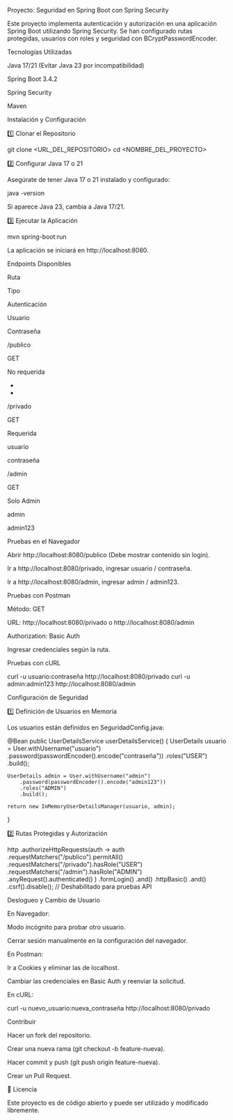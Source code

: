 Proyecto: Seguridad en Spring Boot con Spring Security

Este proyecto implementa autenticación y autorización en una aplicación Spring Boot utilizando Spring Security. Se han configurado rutas protegidas, usuarios con roles y seguridad con BCryptPasswordEncoder.

Tecnologías Utilizadas

Java 17/21 (Evitar Java 23 por incompatibilidad)

Spring Boot 3.4.2

Spring Security

Maven

Instalación y Configuración

1️⃣ Clonar el Repositorio

git clone <URL_DEL_REPOSITORIO>
cd <NOMBRE_DEL_PROYECTO>

2️⃣ Configurar Java 17 o 21

Asegúrate de tener Java 17 o 21 instalado y configurado:

java -version

Si aparece Java 23, cambia a Java 17/21.

3️⃣ Ejecutar la Aplicación

mvn spring-boot:run

La aplicación se iniciará en http://localhost:8080.

Endpoints Disponibles

Ruta

Tipo

Autenticación

Usuario

Contraseña

/publico

GET

No requerida

-

-

/privado

GET

Requerida

usuario

contraseña

/admin

GET

Solo Admin

admin

admin123

Pruebas en el Navegador

Abrir http://localhost:8080/publico (Debe mostrar contenido sin login).

Ir a http://localhost:8080/privado, ingresar usuario / contraseña.

Ir a http://localhost:8080/admin, ingresar admin / admin123.

Pruebas con Postman

Método: GET

URL: http://localhost:8080/privado o http://localhost:8080/admin

Authorization: Basic Auth

Ingresar credenciales según la ruta.

Pruebas con cURL

curl -u usuario:contraseña http://localhost:8080/privado
curl -u admin:admin123 http://localhost:8080/admin

Configuración de Seguridad

1️⃣ Definición de Usuarios en Memoria

Los usuarios están definidos en SeguridadConfig.java:

@Bean
public UserDetailsService userDetailsService() {
    UserDetails usuario = User.withUsername("usuario")
        .password(passwordEncoder().encode("contraseña"))
        .roles("USER")
        .build();

    UserDetails admin = User.withUsername("admin")
        .password(passwordEncoder().encode("admin123"))
        .roles("ADMIN")
        .build();

    return new InMemoryUserDetailsManager(usuario, admin);
}

2️⃣ Rutas Protegidas y Autorización

http
    .authorizeHttpRequests(auth -> auth
        .requestMatchers("/publico").permitAll()
        .requestMatchers("/privado").hasRole("USER")
        .requestMatchers("/admin").hasRole("ADMIN")
        .anyRequest().authenticated()
    )
    .formLogin()
    .and()
    .httpBasic()
    .and()
    .csrf().disable(); // Deshabilitado para pruebas API

Deslogueo y Cambio de Usuario

En Navegador:

Modo incógnito para probar otro usuario.

Cerrar sesión manualmente en la configuración del navegador.

En Postman:

Ir a Cookies y eliminar las de localhost.

Cambiar las credenciales en Basic Auth y reenviar la solicitud.

En cURL:

curl -u nuevo_usuario:nueva_contraseña http://localhost:8080/privado

Contribuir

Hacer un fork del repositorio.

Crear una nueva rama (git checkout -b feature-nueva).

Hacer commit y push (git push origin feature-nueva).

Crear un Pull Request.

📜 Licencia

Este proyecto es de código abierto y puede ser utilizado y modificado libremente.
